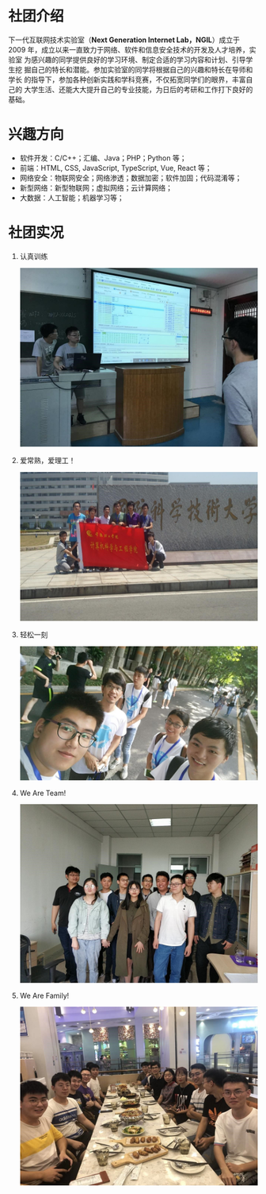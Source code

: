# 社团介绍

下一代互联网技术实验室（**Next Generation Internet Lab，NGIL**）成立于 2009
年，成立以来一直致力于网络、软件和信息安全技术的开发及人才培养，实验室
为感兴趣的同学提供良好的学习环境、制定合适的学习内容和计划、引导学生挖
掘自己的特长和潜能。参加实验室的同学将根据自己的兴趣和特长在导师和学长
的指导下，参加各种创新实践和学科竞赛，不仅拓宽同学们的眼界，丰富自己的
大学生活、还能大大提升自己的专业技能，为日后的考研和工作打下良好的基础。

# 兴趣方向

- 软件开发：C/C++；汇编、Java；PHP；Python 等；
- 前端：HTML, CSS, JavaScript, TypeScript, Vue, React 等；
- 网络安全：物联网安全；网络渗透；数据加密；软件加固；代码混淆等；
- 新型网络：新型物联网；虚拟网络；云计算网络；
- 大数据：人工智能；机器学习等；

# 社团实况

1. 认真训练

   ![lib1](../assets/lib1.jpg)

2. 爱常熟，爱理工！

   ![lib2](../assets/lib2.jpg)

3. 轻松一刻

   ![lib3](../assets/lib3.jpg)

4. We Are Team!

   ![lib4](../assets/lib4.jpg)

5. We Are Family!

   ![lib5](../assets/lib5.jpg)
